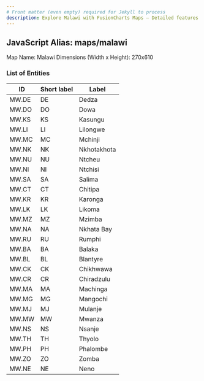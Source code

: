 ```yaml
---
# Front matter (even empty) required for Jekyll to process
description: Explore Malawi with FusionCharts Maps – Detailed features for seamless integration. Try now & enhance your data visualization today! 
---
```


## JavaScript Alias: maps/malawi

Map Name: Malawi
Dimensions (Width x Height): 270x610

### List of Entities

| ID    | Short label | Label       |
| ----- | ----------- | ----------- |
| MW.DE | DE          | Dedza       |
| MW.DO | DO          | Dowa        |
| MW.KS | KS          | Kasungu     |
| MW.LI | LI          | Lilongwe    |
| MW.MC | MC          | Mchinji     |
| MW.NK | NK          | Nkhotakhota |
| MW.NU | NU          | Ntcheu      |
| MW.NI | NI          | Ntchisi     |
| MW.SA | SA          | Salima      |
| MW.CT | CT          | Chitipa     |
| MW.KR | KR          | Karonga     |
| MW.LK | LK          | Likoma      |
| MW.MZ | MZ          | Mzimba      |
| MW.NA | NA          | Nkhata Bay  |
| MW.RU | RU          | Rumphi      |
| MW.BA | BA          | Balaka      |
| MW.BL | BL          | Blantyre    |
| MW.CK | CK          | Chikhwawa   |
| MW.CR | CR          | Chiradzulu  |
| MW.MA | MA          | Machinga    |
| MW.MG | MG          | Mangochi    |
| MW.MJ | MJ          | Mulanje     |
| MW.MW | MW          | Mwanza      |
| MW.NS | NS          | Nsanje      |
| MW.TH | TH          | Thyolo      |
| MW.PH | PH          | Phalombe    |
| MW.ZO | ZO          | Zomba       |
| MW.NE | NE          | Neno        |
